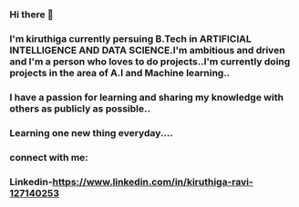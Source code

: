### Hi there 👋
### I'm kiruthiga currently persuing B.Tech in ARTIFICIAL INTELLIGENCE AND DATA SCIENCE.I'm ambitious and driven and I'm a person who loves to do projects..I'm currently doing projects in the area of A.I and Machine learning.. 
### I have a passion for learning and sharing my knowledge with others as publicly as possible..
### Learning one new thing everyday....
### connect with me: 
### Linkedin-https://www.linkedin.com/in/kiruthiga-ravi-127140253
